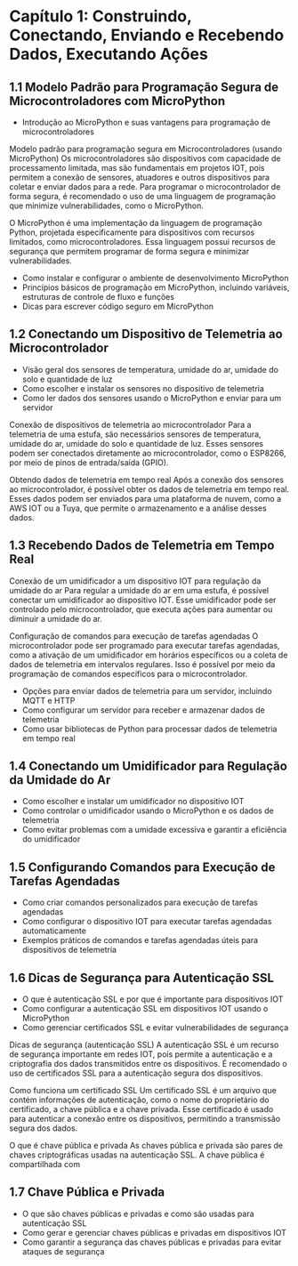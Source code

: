 # Capítulo 1: Construindo, Conectando, Enviando e Recebendo Dados, Executando Ações

## 1.1 Modelo Padrão para Programação Segura de Microcontroladores com MicroPython

* Introdução ao MicroPython e suas vantagens para programação de microcontroladores

Modelo padrão para programação segura em Microcontroladores (usando MicroPython)
Os microcontroladores são dispositivos com capacidade de processamento limitada, mas são fundamentais em projetos IOT, pois permitem a conexão de sensores, atuadores e outros dispositivos para coletar e enviar dados para a rede. Para programar o microcontrolador de forma segura, é recomendado o uso de uma linguagem de programação que minimize vulnerabilidades, como o MicroPython.

O MicroPython é uma implementação da linguagem de programação Python, projetada especificamente para dispositivos com recursos limitados, como microcontroladores. Essa linguagem possui recursos de segurança que permitem programar de forma segura e minimizar vulnerabilidades.

* Como instalar e configurar o ambiente de desenvolvimento MicroPython
* Princípios básicos de programação em MicroPython, incluindo variáveis, estruturas de controle de fluxo e funções
* Dicas para escrever código seguro em MicroPython


## 1.2 Conectando um Dispositivo de Telemetria ao Microcontrolador

* Visão geral dos sensores de temperatura, umidade do ar, umidade do solo e quantidade de luz
* Como escolher e instalar os sensores no dispositivo de telemetria
* Como ler dados dos sensores usando o MicroPython e enviar para um servidor

Conexão de dispositivos de telemetria ao microcontrolador
Para a telemetria de uma estufa, são necessários sensores de temperatura, umidade do ar, umidade do solo e quantidade de luz. Esses sensores podem ser conectados diretamente ao microcontrolador, como o ESP8266, por meio de pinos de entrada/saída (GPIO).

Obtendo dados de telemetria em tempo real
Após a conexão dos sensores ao microcontrolador, é possível obter os dados de telemetria em tempo real. Esses dados podem ser enviados para uma plataforma de nuvem, como a AWS IOT ou a Tuya, que permite o armazenamento e a análise desses dados.


## 1.3 Recebendo Dados de Telemetria em Tempo Real

Conexão de um umidificador a um dispositivo IOT para regulação da umidade do ar
Para regular a umidade do ar em uma estufa, é possível conectar um umidificador ao dispositivo IOT. Esse umidificador pode ser controlado pelo microcontrolador, que executa ações para aumentar ou diminuir a umidade do ar.

Configuração de comandos para execução de tarefas agendadas
O microcontrolador pode ser programado para executar tarefas agendadas, como a ativação de um umidificador em horários específicos ou a coleta de dados de telemetria em intervalos regulares. Isso é possível por meio da programação de comandos específicos para o microcontrolador.

* Opções para enviar dados de telemetria para um servidor, incluindo MQTT e HTTP
* Como configurar um servidor para receber e armazenar dados de telemetria
* Como usar bibliotecas de Python para processar dados de telemetria em tempo real

## 1.4 Conectando um Umidificador para Regulação da Umidade do Ar

* Como escolher e instalar um umidificador no dispositivo IOT
* Como controlar o umidificador usando o MicroPython e os dados de telemetria
* Como evitar problemas com a umidade excessiva e garantir a eficiência do umidificador

## 1.5 Configurando Comandos para Execução de Tarefas Agendadas

* Como criar comandos personalizados para execução de tarefas agendadas
* Como configurar o dispositivo IOT para executar tarefas agendadas automaticamente
* Exemplos práticos de comandos e tarefas agendadas úteis para dispositivos de telemetria

## 1.6 Dicas de Segurança para Autenticação SSL

* O que é autenticação SSL e por que é importante para dispositivos IOT
* Como configurar a autenticação SSL em dispositivos IOT usando o MicroPython
* Como gerenciar certificados SSL e evitar vulnerabilidades de segurança

Dicas de segurança (autenticação SSL)
A autenticação SSL é um recurso de segurança importante em redes IOT, pois permite a autenticação e a criptografia dos dados transmitidos entre os dispositivos. É recomendado o uso de certificados SSL para a autenticação segura dos dispositivos.

Como funciona um certificado SSL
Um certificado SSL é um arquivo que contém informações de autenticação, como o nome do proprietário do certificado, a chave pública e a chave privada. Esse certificado é usado para autenticar a conexão entre os dispositivos, permitindo a transmissão segura dos dados.

O que é chave pública e privada
As chaves pública e privada são pares de chaves criptográficas usadas na autenticação SSL. A chave pública é compartilhada com

## 1.7 Chave Pública e Privada

* O que são chaves públicas e privadas e como são usadas para autenticação SSL
* Como gerar e gerenciar chaves públicas e privadas em dispositivos IOT
* Como garantir a segurança das chaves públicas e privadas para evitar ataques de segurança